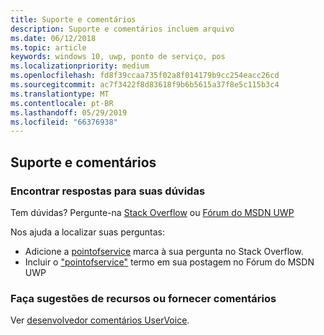 ```yaml
---
title: Suporte e comentários
description: Suporte e comentários incluem arquivo
ms.date: 06/12/2018
ms.topic: article
keywords: windows 10, uwp, ponto de serviço, pos
ms.localizationpriority: medium
ms.openlocfilehash: fd8f39ccaa735f02a8f014179b9cc254eacc26cd
ms.sourcegitcommit: ac7f3422f8d83618f9b6b5615a37f8e5c115b3c4
ms.translationtype: MT
ms.contentlocale: pt-BR
ms.lasthandoff: 05/29/2019
ms.locfileid: "66376938"
---
```

## <a name="support-and-feedback"></a>Suporte e comentários

### <a name="find-answers-to-your-questions"></a>Encontrar respostas para suas dúvidas

Tem dúvidas? Pergunte-na [Stack Overflow](https://aka.ms/pos-stackoverflow) ou [Fórum do MSDN UWP](https://social.msdn.microsoft.com/Forums/en-US/home?forum=wpdevelop&filter=alltypes&sort=relevancedesc&searchTerm=%5Bpointofservice%5D)

Nos ajuda a localizar suas perguntas:
- Adicione a [pointofservice](https://aka.ms/pos-stackoverflow) marca à sua pergunta no Stack Overflow. 
- Incluir o ["pointofservice"](https://social.msdn.microsoft.com/Forums/en-US/home?forum=wpdevelop&filter=alltypes&sort=relevancedesc&searchTerm=%5Bpointofservice%5D) termo em sua postagem no Fórum do MSDN UWP

### <a name="make-feature-suggestions-or-give-feedback"></a>Faça sugestões de recursos ou fornecer comentários
Ver [desenvolvedor comentários UserVoice](https://wpdev.uservoice.com/forums/110705-universal-windows-platform?category_id=202594).